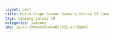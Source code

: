 ```yaml
---
layout: post
title: Mario Chapo Guzman Samsung Galaxy S9 Case
tags: samsung galaxy s9
categories: samsung
img: 1g-Ks-zbMmuxoQu4BoBG7VZE-esJ9gBmB
---
```

